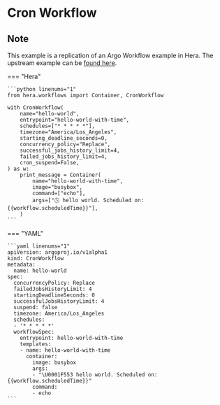 # Cron Workflow

## Note

This example is a replication of an Argo Workflow example in Hera.
The upstream example can be [found here](https://github.com/argoproj/argo-workflows/blob/main/examples/cron-workflow.yaml).




=== "Hera"

    ```python linenums="1"
    from hera.workflows import Container, CronWorkflow

    with CronWorkflow(
        name="hello-world",
        entrypoint="hello-world-with-time",
        schedules=["* * * * *"],
        timezone="America/Los_Angeles",
        starting_deadline_seconds=0,
        concurrency_policy="Replace",
        successful_jobs_history_limit=4,
        failed_jobs_history_limit=4,
        cron_suspend=False,
    ) as w:
        print_message = Container(
            name="hello-world-with-time",
            image="busybox",
            command=["echo"],
            args=["🕓 hello world. Scheduled on: {{workflow.scheduledTime}}"],
        )
    ```

=== "YAML"

    ```yaml linenums="1"
    apiVersion: argoproj.io/v1alpha1
    kind: CronWorkflow
    metadata:
      name: hello-world
    spec:
      concurrencyPolicy: Replace
      failedJobsHistoryLimit: 4
      startingDeadlineSeconds: 0
      successfulJobsHistoryLimit: 4
      suspend: false
      timezone: America/Los_Angeles
      schedules:
      - '* * * * *'
      workflowSpec:
        entrypoint: hello-world-with-time
        templates:
        - name: hello-world-with-time
          container:
            image: busybox
            args:
            - "\U0001F553 hello world. Scheduled on: {{workflow.scheduledTime}}"
            command:
            - echo
    ```

